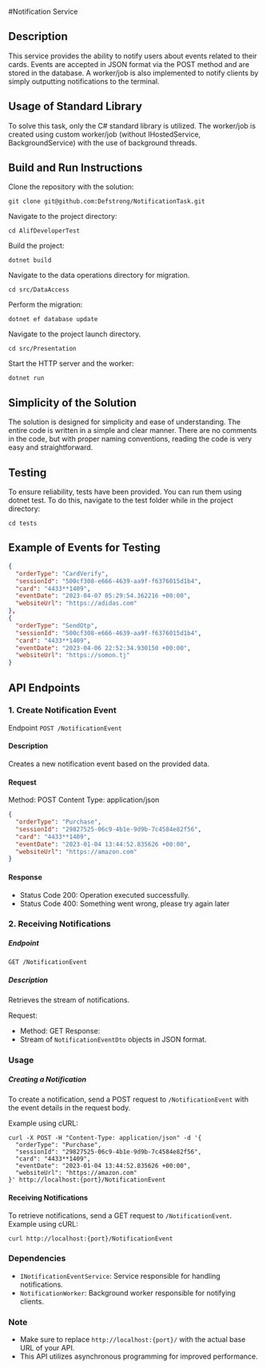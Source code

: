 #Notification Service

## Description
This service provides the ability to notify users about events related to their cards. Events are accepted in JSON format via the POST method and are stored in the database. A worker/job is also implemented to notify clients by simply outputting notifications to the terminal.

## Usage of Standard Library
To solve this task, only the C# standard library is utilized. The worker/job is created using custom worker/job (without IHostedService, BackgroundService) with the use of background threads.

## Build and Run Instructions
Clone the repository with the solution:
```shell
git clone git@github.com:Defstrong/NotificationTask.git
```
Navigate to the project directory: 
```shell
cd AlifDeveloperTest
```
Build the project: 
```shell
dotnet build
```
Navigate to the data operations directory for migration.
```
cd src/DataAccess
```
Perform the migration:
```
dotnet ef database update
```
Navigate to the project launch directory.
```
cd src/Presentation
```
Start the HTTP server and the worker: 
```
dotnet run
```

## Simplicity of the Solution
The solution is designed for simplicity and ease of understanding. The entire code is written in a simple and clear manner. There are no comments in the code, but with proper naming conventions, reading the code is very easy and straightforward.
## Testing
To ensure reliability, tests have been provided. You can run them using dotnet test. To do this, navigate to the test folder while in the project directory:
```shell
cd tests
```

## Example of Events for Testing

```json
{
  "orderType": "CardVerify",
  "sessionId": "500cf308-e666-4639-aa9f-f6376015d1b4",
  "card": "4433**1409",
  "eventDate": "2023-04-07 05:29:54.362216 +00:00",
  "websiteUrl": "https://adidas.com"
},
{
  "orderType": "SendOtp",
  "sessionId": "500cf308-e666-4639-aa9f-f6376015d1b4", 
  "card": "4433**1409", 
  "eventDate": "2023-04-06 22:52:34.930150 +00:00",
  "websiteUrl": "https://somon.tj"
}
```

## API Endpoints
### 1. Create Notification Event
Endpoint
`POST /NotificationEvent`

#### Description
Creates a new notification event based on the provided data.

#### Request
Method: POST
Content Type: application/json
```json
{
  "orderType": "Purchase",
  "sessionId": "29827525-06c9-4b1e-9d9b-7c4584e82f56",
  "card": "4433**1409",
  "eventDate": "2023-01-04 13:44:52.835626 +00:00",
  "websiteUrl": "https://amazon.com"
}
```
#### Response
- Status Code 200: Operation executed successfully.
- Status Code 400: Something went wrong, please try again later

### 2. Receiving Notifications
##### Endpoint
`GET /NotificationEvent`

##### Description
Retrieves the stream of notifications.

Request:
- Method: GET
Response:
- Stream of `NotificationEventDto` objects in JSON format.

### Usage
##### **Creating a Notification**
To create a notification, send a POST request to `/NotificationEvent` with the event details in the request body.

Example using cURL:

```shell
curl -X POST -H "Content-Type: application/json" -d '{
  "orderType": "Purchase",
  "sessionId": "29827525-06c9-4b1e-9d9b-7c4584e82f56",
  "card": "4433**1409",
  "eventDate": "2023-01-04 13:44:52.835626 +00:00",
  "websiteUrl": "https://amazon.com"
}' http://localhost:{port}/NotificationEvent
```

#### **Receiving Notifications**
To retrieve notifications, send a GET request to `/NotificationEvent`.
Example using cURL:
```shell
curl http://localhost:{port}/NotificationEvent
```

### Dependencies
- `INotificationEventService`: Service responsible for handling notifications.
- `NotificationWorker`: Background worker responsible for notifying clients.

### Note
- Make sure to replace `http://localhost:{port}/` with the actual base URL of your API.
- This API utilizes asynchronous programming for improved performance.
